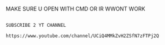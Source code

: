 MAKE SURE U OPEN WITH CMD OR IR WWONT WORK


















                                                                                   SUBSCRIBE 2 YT CHANNEL
                                                                                   https://www.youtube.com/channel/UCiQ4MMkZvH2ZSfN7zFTPj2Q